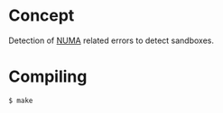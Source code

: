 # Concept

Detection of [NUMA](https://learn.microsoft.com/en-us/windows/win32/procthread/numa-support?redirectedfrom=MSDN) related errors to detect sandboxes.

# Compiling

```bash
$ make
```